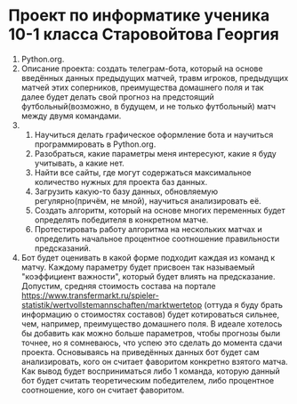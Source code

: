 # Проект по информатике ученика 10-1 класса Старовойтова Георгия

1) Python.org.
2) Описание проекта: создать телеграм-бота, который на основе введённых данных предыдущих матчей, травм игроков, предыдущих матчей этих соперников, преимущества домашнего поля и так далее будет делать свой прогноз на предстоящий футбольный(возможно, в будущем, и не только футбольный) матч между двумя командами.
3) 1. Научиться делать графическое оформление бота и  научиться программировать в Python.org.
   2. Разобраться, какие параметры меня интересуют, какие я буду учитывать, а какие нет.
   3. Найти все сайты, где могут содержаться максимальное количество нужных для проекта баз данных.
   4. Загрузить какую-то базу данных, обновляемую регулярно(причём, не мной), научиться анализировать её.
   5. Создать алгоритм, который на основе многих переменных будет определять победителя в конкретном матче.
   6. Протестировать работу алгоритма на нескольких матчах и определить начальное процентное соотношение правильности предсказаний.
4) Бот будет оценивать в какой форме подходит каждая из команд к матчу. Каждому параметру будет присвоен так называемый "коэффициент важности", который будет влиять на предсказание. Допустим, средняя стоимость состава на портале https://www.transfermarkt.ru/spieler-statistik/wertvollstemannschaften/marktwertetop (оттуда я буду брать информацию о стоимостях составов) будет котироваться сильнее, чем, например, преимущество домашнего поля. В идеале хотелось бы добавить как можно больше параметров, чтобы прогнозы были точнее, но я сомневаюсь, что успею это сделать до момента сдачи проекта. Основываясь на приведённых данных бот будет сам анализировать, кого он считает фаворитом конкретно взятого матча.
Как вывод будет восприниматься либо 1 команда, которую данный бот будет считать теоретическим победителем, либо процентное соотношение, кого он считает фаворитом.
